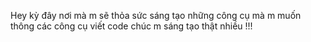 Hey kỳ đây nơi mà m sẽ thỏa sức sáng tạo những công cụ mà m muốn thông các công cụ viết code chúc m sáng tạo thật nhiều !!!

